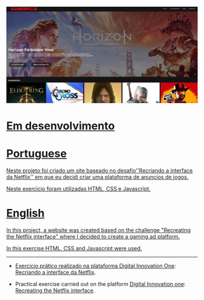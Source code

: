 <p align="center">
  <a href="https://HunterDrakar.github.io/Gamerflix/">
    <img 
         src="https://github.com/HunterDrakar/Gamerflix/blob/master/img/readme.jpg" 
         alt="Site Interface" 
    />
  <br />
  
  <h1>Em desenvolvimento</h1>

  <h1>Portuguese</h1>

  Neste projeto foi criado um site baseado no desafio''Recriando a interface da Netflix'' em que eu decidi criar uma plataforma de anuncios de jogos.

  Neste exercicio foram utilizadas HTML, CSS e Javascript.

  <h1>English</h1>

  In this project, a website was created based on the challenge "Recreating the Netflix interface" where I decided to create a gaming ad platform.

  In this exercise HTML, CSS and Javascript were used.

</p>

<hr />

- Exercicio prático realizado na plataforma [Digital Innovation One](https://web.digitalinnovation.one/home "Digital Innovation One"): [Recriando a interface da Netflix](https://web.dio.me/lab/recriando-a-interface-do-netflix/learning/a9150215-27d5-4a2c-8870-b1eb109e257a "Recriando a interface da netflix").

- Practical exercise carried out on the platform [Digital Innovation one](https://web.digitalinnovation.one/home "Digital Innovation One"): [Recreating the Netflix interface](https://web.dio.me/lab/recriando-a-interface-do-netflix/learning/a9150215-27d5-4a2c-8870-b1eb109e257a "Recreating the netflix interface").
